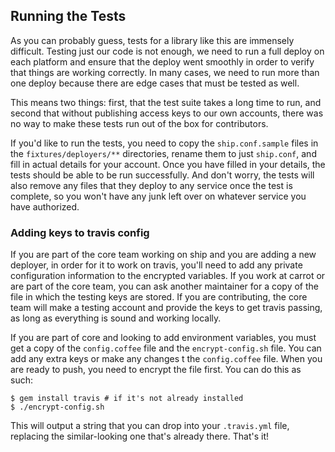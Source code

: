 Running the Tests
-----------------

As you can probably guess, tests for a library like this are immensely difficult. Testing just our code is not enough, we need to run a full deploy on each platform and ensure that the deploy went smoothly in order to verify that things are working correctly. In many cases, we need to run more than one deploy because there are edge cases that must be tested as well.

This means two things: first, that the test suite takes a long time to run, and second that without publishing access keys to our own accounts, there was no way to make these tests run out of the box for contributors.

If you'd like to run the tests, you need to copy the `ship.conf.sample` files in the `fixtures/deployers/**` directories, rename them to just `ship.conf`, and fill in actual details for your account. Once you have filled in your details, the tests should be able to be run successfully. And don't worry, the tests will also remove any files that they deploy to any service once the test is complete, so you won't have any junk left over on whatever service you have authorized.

### Adding keys to travis config

If you are part of the core team working on ship and you are adding a new deployer, in order for it to work on travis, you'll need to add any private configuration information to the encrypted variables. If you work at carrot or are part of the core team, you can ask another maintainer for a copy of the file in which the testing keys are stored. If you are contributing, the core team will make a testing account and provide the keys to get travis passing, as long as everything is sound and working locally.

If you are part of core and looking to add environment variables, you must get a copy of the `config.coffee` file and the `encrypt-config.sh` file. You can add any extra keys or make any changes t the `config.coffee` file. When you are ready to push, you need to encrypt the file first. You can do this as such:

```
$ gem install travis # if it's not already installed
$ ./encrypt-config.sh
```

This will output a string that you can drop into your `.travis.yml` file, replacing the similar-looking one that's already there. That's it!
